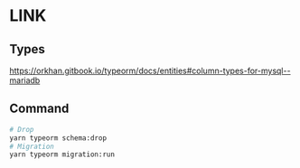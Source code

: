 # LINK

## Types

https://orkhan.gitbook.io/typeorm/docs/entities#column-types-for-mysql--mariadb

## Command

```bash
# Drop
yarn typeorm schema:drop
# Migration
yarn typeorm migration:run
```
